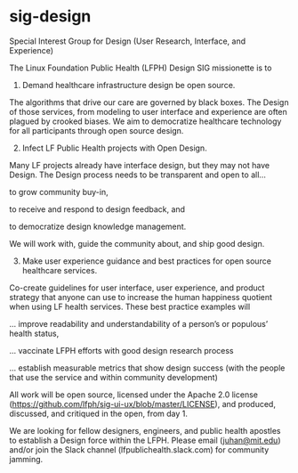 # sig-design
Special Interest Group for Design (User Research, Interface, and Experience)


The Linux Foundation Public Health (LFPH) Design SIG missionette is to

1. Demand healthcare infrastructure design be open source.

The algorithms that drive our care are governed by black boxes. The Design of those services, from modeling to user interface and experience are often plagued by crooked biases. We aim to democratize healthcare technology for all participants through open source design.


2. Infect LF Public Health projects with Open Design.

Many LF projects already have interface design, but they may not have Design. The Design process needs to be transparent and open to all…

to grow community buy-in,

to receive and respond to design feedback, and

to democratize design knowledge management.


We will work with, guide the community about, and ship good design.


3. Make user experience guidance and best practices for open source healthcare services.

Co-create guidelines for user interface, user experience, and product strategy that anyone can use to increase the human happiness quotient when using LF health services. These best practice examples will

... improve readability and understandability of a person’s or populous’ health status,

... vaccinate LFPH efforts with good design research process

... establish measurable metrics that show design success (with the people that use the service and within community development)


All work will be open source, licensed under the Apache 2.0 license (https://github.com/lfph/sig-ui-ux/blob/master/LICENSE), and produced, discussed, and critiqued in the open, from day 1.


We are looking for fellow designers, engineers, and public health apostles to establish a Design force within the LFPH. Please email (juhan@mit.edu) and/or join the Slack channel (lfpublichealth.slack.com) for community jamming. 
